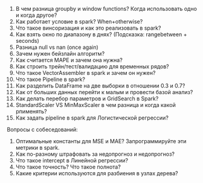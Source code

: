 1) В чем разница groupby и window functions? Когда использовать одно и когда другое?
2) Как работает условие в spark? When+otherwise?
3) Что такое винсоризация и как это реализовать в spark?
4) Как взять окно по диапазону в днях? (Подсказка: rangebetween + seconds)
5) Разница null vs nan (once again)
6) Зачем нужен бейзлайн алгоритм?
7) Как считается MAPE и зачем она нужна?
8) Как строить трейн/тест/валидацию для временных рядов?
9) Что такое VectorAssembler в spark и зачем он нужен? 
10) Что такое Pipeline  в spark?
11) Как разделить DataFrame на две выборки в отношении 0.3 и 0.7?
12) Как от больших данных перейти к малым и провести базой анализ?
13) Как делать перебор параметров и GridSearch в Spark?
14) StandardScaler  VS MinMaxScaler в чем разница и когда какой рпименять?
15) Как задать pipeline в spark для Логистической регрессии?

Вопросы с собеседований:
1) Оптимальные константы для MSE и MAE? Запрограммируйте эти метрики в spark.
2) Как по-разному штрафовать за недопрогноз и недопрогноз?
3)  Что такое intercept в Линейной регрессии?
4) Что такое точность? Что такое полнота?
5) Какие критерии используются для разбиения в узлах дерева?
